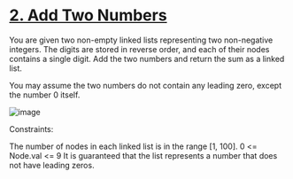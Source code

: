# [2. Add Two Numbers](https://leetcode.com/problems/add-two-numbers/description/)

You are given two non-empty linked lists representing two non-negative integers. The digits are stored in reverse order, and each of their nodes contains a single digit. Add the two numbers and return the sum as a linked list.

You may assume the two numbers do not contain any leading zero, except the number 0 itself.

![image](https://github.com/Trilochna/Data-Structures-And-Algorithms-In-Java/assets/97858274/b6abea5d-6f01-4e9a-b77a-13fb9445a3cd)

Constraints:

The number of nodes in each linked list is in the range [1, 100].
0 <= Node.val <= 9
It is guaranteed that the list represents a number that does not have leading zeros.
